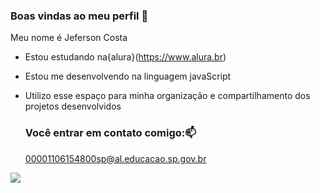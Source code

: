 ### Boas vindas ao meu perfil 💙

Meu nome é Jeferson Costa

- Estou estudando na{alura}(https://www.alura.br)
- Estou me desenvolvendo na linguagem javaScript
- Utilizo esse espaço para minha organização e compartilhamento dos projetos desenvolvidos

  ### Você entrar em contato comigo:📫
  00001106154800sp@al.educacao.sp.gov.br

![](https://tenor.com/search/luffy+gear+5-gifs)
